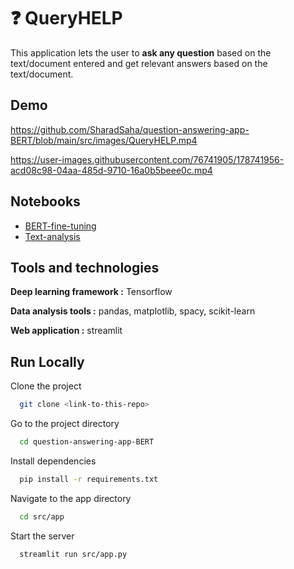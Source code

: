 
# ❓ QueryHELP

This application lets the user to **ask any question** based on
the text/document entered and get relevant
answers based on the text/document.


## Demo
https://github.com/SharadSaha/question-answering-app-BERT/blob/main/src/images/QueryHELP.mp4


https://user-images.githubusercontent.com/76741905/178741956-acd08c98-04aa-485d-9710-16a0b5beee0c.mp4



## Notebooks

- [BERT-fine-tuning](https://github.com/SharadSaha/question-answering-app-BERT/blob/main/notebooks/BERT_fine_tuning.ipynb)
- [Text-analysis](https://github.com/SharadSaha/question-answering-app-BERT/blob/main/notebooks/text_analysis.ipynb)



## Tools and technologies

**Deep learning framework :** Tensorflow

**Data analysis tools :** pandas, matplotlib, spacy, scikit-learn

**Web application :** streamlit



## Run Locally


Clone the project

```bash
  git clone <link-to-this-repo>
```

Go to the project directory

```bash
  cd question-answering-app-BERT
```

Install dependencies

```bash
  pip install -r requirements.txt

```

Navigate to the app directory

```bash
  cd src/app

```

Start the server

```bash
  streamlit run src/app.py
```

